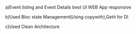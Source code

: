 a)Event listing and Event Details best UI WEB App responsive

b)Used Bloc state Management(Using copywith),Getit for DI

c)Used Clean Architecture
